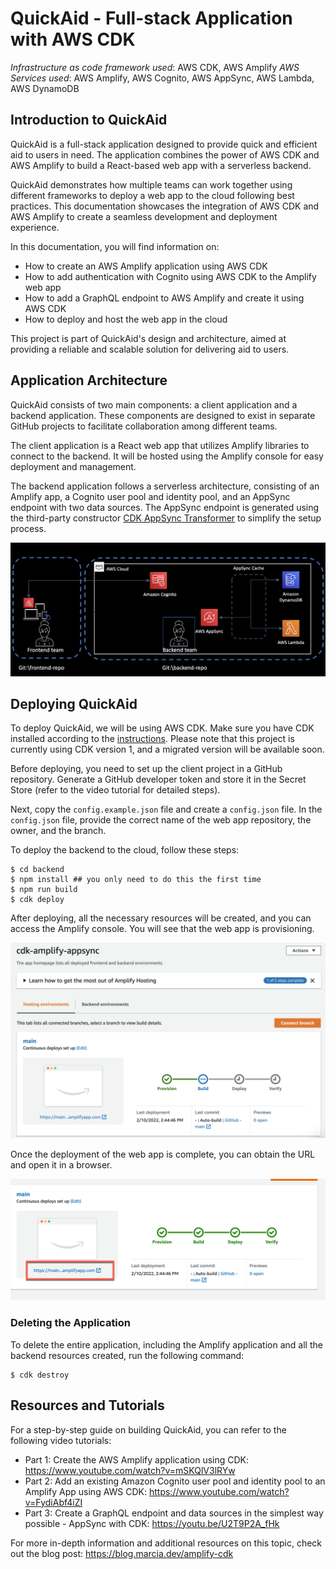 # QuickAid - Full-stack Application with AWS CDK

_Infrastructure as code framework used_: AWS CDK, AWS Amplify
_AWS Services used_: AWS Amplify, AWS Cognito, AWS AppSync, AWS Lambda, AWS DynamoDB

## Introduction to QuickAid

QuickAid is a full-stack application designed to provide quick and efficient aid to users in need. The application combines the power of AWS CDK and AWS Amplify to build a React-based web app with a serverless backend.

QuickAid demonstrates how multiple teams can work together using different frameworks to deploy a web app to the cloud following best practices. This documentation showcases the integration of AWS CDK and AWS Amplify to create a seamless development and deployment experience.

In this documentation, you will find information on:

- How to create an AWS Amplify application using AWS CDK
- How to add authentication with Cognito using AWS CDK to the Amplify web app
- How to add a GraphQL endpoint to AWS Amplify and create it using AWS CDK
- How to deploy and host the web app in the cloud

This project is part of QuickAid's design and architecture, aimed at providing a reliable and scalable solution for delivering aid to users.

## Application Architecture

QuickAid consists of two main components: a client application and a backend application. These components are designed to exist in separate GitHub projects to facilitate collaboration among different teams.

The client application is a React web app that utilizes Amplify libraries to connect to the backend. It will be hosted using the Amplify console for easy deployment and management.

The backend application follows a serverless architecture, consisting of an Amplify app, a Cognito user pool and identity pool, and an AppSync endpoint with two data sources. The AppSync endpoint is generated using the third-party constructor [CDK AppSync Transformer](https://github.com/kcwinner/cdk-appsync-transformer) to simplify the setup process.

![QuickAid Architecture](./images/architecture.png)

## Deploying QuickAid

To deploy QuickAid, we will be using AWS CDK. Make sure you have CDK installed according to the [instructions](https://aws.amazon.com/cdk/). Please note that this project is currently using CDK version 1, and a migrated version will be available soon.

Before deploying, you need to set up the client project in a GitHub repository. Generate a GitHub developer token and store it in the Secret Store (refer to the video tutorial for detailed steps).

Next, copy the `config.example.json` file and create a `config.json` file. In the `config.json` file, provide the correct name of the web app repository, the owner, and the branch.

To deploy the backend to the cloud, follow these steps:

```
$ cd backend
$ npm install ## you only need to do this the first time
$ npm run build
$ cdk deploy
```

After deploying, all the necessary resources will be created, and you can access the Amplify console. You will see that the web app is provisioning.

![Web App Provisioning](./images/provisioning.png)

Once the deployment of the web app is complete, you can obtain the URL and open it in a browser.

![Get the URL](./images/url.png)

### Deleting the Application

To delete the entire application, including the Amplify application and all the backend resources created, run the following command:

```
$ cdk destroy
```

## Resources and Tutorials

For a step-by-step guide on building QuickAid, you can refer to the following video tutorials:

- Part 1: Create the AWS Amplify application using CDK: https://www.youtube.com/watch?v=mSKQlV3lRYw
- Part 2: Add an existing Amazon Cognito user pool and identity pool to an Amplify App using AWS CDK: https://www.youtube.com/watch?v=FydiAbf4iZI
- Part 3: Create a GraphQL endpoint and data sources in the simplest way possible - AppSync with CDK: https://youtu.be/U2T9P2A_fHk

For more in-depth information and additional resources on this topic, check out the blog post: https://blog.marcia.dev/amplify-cdk
